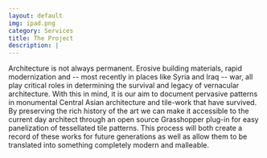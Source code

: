 ```yaml
---
layout: default
img: ipad.png
category: Services
title: The Project
description: |
---
```

Architecture is not always permanent. Erosive building materials, rapid modernization
and -- most recently in places like Syria and Iraq -- war, all play critical roles in
determining the survival and legacy of vernacular architecture. With this in mind, it
is our aim to document pervasive patterns in monumental Central Asian architecture
and tile-work that have survived. By preserving the rich history of the art we
can make it accessible to the current day architect through an open source Grasshopper
plug-in for easy panelization of tessellated tile patterns. This process will
both create a record of these works for future generations as well as allow them to
be translated into something completely modern and malleable.
